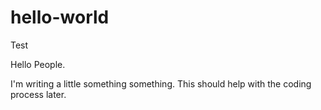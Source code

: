 # hello-world
Test

Hello People. 

I'm writing a little something something. This should help with the coding process later. 
